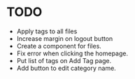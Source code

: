 # TODO

- Apply tags to all files
- Increase margin on logout button
- Create a component for files.
- Fix error when clicking the homepage.
- Put list of tags on Add Tag page.
- Add button to edit category name.